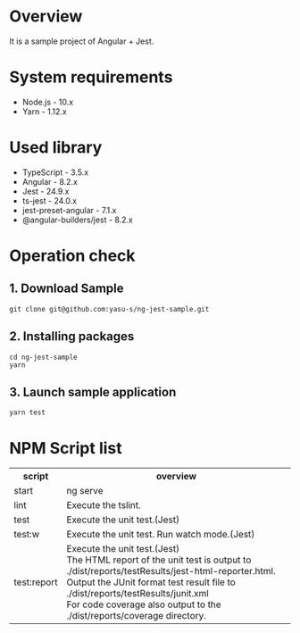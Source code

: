 # Overview

It is a sample project of Angular + Jest.

# System requirements

* Node.js - 10.x
* Yarn - 1.12.x

# Used library

* TypeScript - 3.5.x
* Angular - 8.2.x
* Jest - 24.9.x
* ts-jest - 24.0.x
* jest-preset-angular - 7.1.x
* @angular-builders/jest - 8.2.x

# Operation check  

## 1. Download Sample

```
git clone git@github.com:yasu-s/ng-jest-sample.git
```

## 2. Installing packages  

```
cd ng-jest-sample
yarn
```

## 3. Launch sample application  

```
yarn test
```


# NPM Script list

<table>
<tr>
  <th>script</th>
  <th>overview</th>
</tr>
<tr>
  <td>start</td>
  <td>ng serve</td>
</tr>
<tr>
  <td>lint</td>
  <td>Execute the tslint.</td>
</tr>
<tr>
  <td>test</td>
  <td>Execute the unit test.(Jest)</td>
</tr>
<tr>
  <td>test:w</td>
  <td>Execute the unit test. Run watch mode.(Jest)</td>
</tr>
<tr>
  <td>test:report</td>
  <td>
    Execute the unit test.(Jest)<br>  
    The HTML report of the unit test is output to ./dist/reports/testResults/jest-html-reporter.html.<br>  
    Output the JUnit format test result file to ./dist/reports/testResults/junit.xml<br>  
    For code coverage also output to the ./dist/reports/coverage directory.
  </td>
</tr>
</table>
